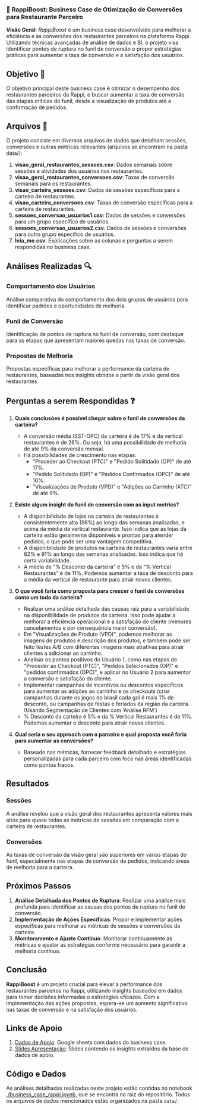 ### 🚀 **RappiBoost: Business Case de Otimização de Conversões para Restaurante Parceiro**

**Visão Geral**: *RappiBoost* é um business case desenvolvido para melhorar a eficiência e as conversões dos restaurantes parceiros na plataforma Rappi. Utilizando técnicas avançadas de análise de dados e BI, o projeto visa identificar pontos de ruptura no funil de conversão e propor estratégias práticas para aumentar a taxa de conversão e a satisfação dos usuários.

## **Objetivo** 🎯

O objetivo principal deste business case é otimizar o desempenho dos restaurantes parceiros da Rappi, e buscar aumentar a taxa de conversão das etapas críticas do funil, desde a visualização de produtos até a confirmação de pedidos.

## **Arquivos** 📂

O projeto consiste em diversos arquivos de dados que detalham sessões, conversões e outras métricas relevantes (arquivos se encontram na pasta data/):

1. **visao_geral_restaurantes_sessoes.csv**: Dados semanais sobre sessões e atividades dos usuários nos restaurantes.
2. **visao_geral_restaurantes_conversoes.csv**: Taxas de conversão semanais para os restaurantes.
3. **visao_carteira_sessoes.csv**: Dados de sessões específicos para a carteira de restaurantes.
4. **visao_carteira_conversoes.csv**: Taxas de conversão específicas para a carteira de restaurantes.
5. **sessoes_conversao_usuarios1.csv**: Dados de sessões e conversões para um grupo específico de usuários.
6. **sessoes_conversao_usuarios2.csv**: Dados de sessões e conversões para outro grupo específico de usuários.
7. **leia_me.csv**: Explicações sobre as colunas e perguntas a serem respondidas no business case.

## **Análises Realizadas** 🔍

### Comportamento dos Usuários
Análise comparativa do comportamento dos dois grupos de usuários para identificar padrões e oportunidades de melhoria.

### Funil de Conversão
Identificação de pontos de ruptura no funil de conversão, com destaque para as etapas que apresentam maiores quedas nas taxas de conversão.

### Propostas de Melhoria
Propostas específicas para melhorar a performance da carteira de restaurantes, baseadas nos insights obtidos a partir da visão geral dos restaurantes.

## **Perguntas a serem Respondidas** ❓

1. **Quais conclusões é possível chegar sobre o funil de conversões da carteira?**
   - A conversão média (SST-OPC) da carteira é de 17% e da vertical restaurantes é de 26%. Ou seja, há uma possibilidade de melhoria de até 9% da conversão mensal.
   - Há possibilidades de crescimento nas etapas:
     - "Proceder ao Checkout (PTC)" e "Pedido Solitidado (OP)" de até 17%.
     - "Pedido Solitidado (OP)" e "Pedidos Confirmados (OPC)" de até 10%.
     - "Visualizações de Produto (VPD)" e "Adições ao Carrinho (ATC)" de até 9%.

2. **Existe algum insight do funil de conversão com as input metrics?**
   - A disponibilidade de lojas na carteira de restaurantes é consistentemente alta (98%) ao longo das semanas analisadas, e acima da média da vertical restaurante. Isso indica que as lojas da carteira estão geralmente disponíveis e prontas para atender pedidos, o que pode ser uma vantagem competitiva.
   - A disponibilidade de produtos na carteira de restaurantes varia entre 82% e 91% ao longo das semanas analisadas. Isso indica que há certa variabilidade.
   - A média de "% Desconto da carteira" é 5% e da "% Vertical Restaurantes" é de 11%. Podemos aumentar a taxa de desconto para a média da vertical de restaurante para atrair novos clientes.

3. **O que você faria como proposta para crescer o funil de conversões como um todo da carteira?**
   - Realizar uma análise detalhada das causas raiz para a variabilidade na disponibilidade de produtos da carteira. Isso pode ajudar a melhorar a eficiência operacional e a satisfação do cliente (menores cancelamentos e por consequência maior conversão).
   - Em "Visualizações de Produto (VPD)", podemos melhorar as imagens de produtos e descrição dos produtos, e também pode ser feito testes A/B com diferentes imagens mais atrativas para atrair clientes a adicionar ao carrinho.
   - Analisar os pontos positivos do Usuário 1, como nas etapas de "Proceder ao Checkout (PTC)", "Pedidos Selecionados (OP)" e "pedidos confirmados (OPC)", e aplicar no Usuário 2 para aumentar a conversão e satisfação do cliente.
   - Implementar campanhas de incentivos ou descontos específicos para aumentar as adições ao carrinho e os checkouts (criar campanhas durante os jogos do brasil cada gol é mais 1% de desconto, ou campanhas de festas e feriados da região da carteira. (Usando Segmentação de Clientes com ‘Análise RFM’)
   - % Desconto da carteira é 5% e da % Vertical Restaurantes é de 11%. Podemos aumentar o desconto para atrair novos clientes.

4. **Qual seria o seu approach com o parceiro e qual proposta você faria para aumentar as conversões?**
   - Baseado nas métricas, fornecer feedback detalhado e estratégias personalizadas para cada parceiro com foco nas áreas identificadas como pontos fracos.

## **Resultados**

### Sessões
A análise revelou que a visão geral dos restaurantes apresenta valores mais altos para quase todas as métricas de sessões em comparação com a carteira de restaurantes.

### Conversões
As taxas de conversão da visão geral são superiores em várias etapas do funil, especialmente nas etapas de conversão de pedidos, indicando áreas de melhoria para a carteira.

## **Próximos Passos**

1. **Análise Detalhada dos Pontos de Ruptura**: Realizar uma análise mais profunda para identificar as causas dos pontos de ruptura no funil de conversão.
2. **Implementação de Ações Específicas**: Propor e implementar ações específicas para melhorar as métricas de sessões e conversões da carteira.
3. **Monitoramento e Ajuste Contínuo**: Monitorar continuamente as métricas e ajustar as estratégias conforme necessário para garantir a melhoria contínua.

## **Conclusão**

**RappiBoost** é um projeto crucial para elevar a performance dos restaurantes parceiros na Rappi, utilizando insights baseados em dados para tomar decisões informadas e estratégias eficazes. Com a implementação das ações propostas, espera-se um aumento significativo nas taxas de conversão e na satisfação dos usuários.

## **Links de Apoio**

1. [Dados de Apoio](https://docs.google.com/spreadsheets/d/1gZoP44Q62UbFiHnHPL6byc5TWf44KzryL2HMga908P0/edit?usp=sharing): Google sheets com dados do business case.
2. [Slides Apresentação](https://docs.google.com/presentation/d/1Z--ywI3AZ_yKAVrI41jiqOylvIslSqVvHxiEzjpYIkM/edit?usp=sharing): Slides contendo os insights extraídos da base de dados de apoio.

## **Código e Dados**

As análises detalhadas realizadas neste projeto estão contidas no notebook [./business_case_rappi.ipynb](./business_case_rappi.ipynb), que se encontra na raiz do repositório. Todos os arquivos de dados mencionados estão organizados na pasta `data/`.